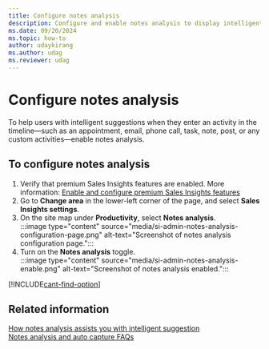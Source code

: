 ```yaml
---
title: Configure notes analysis
description: Configure and enable notes analysis to display intelligent suggestions when your users enter an activity on the timeline.
ms.date: 09/20/2024
ms.topic: how-to
author: udaykirang
ms.author: udag
ms.reviewer: udag
---
```


# Configure notes analysis

To help users with intelligent suggestions when they enter an activity in the timeline&mdash;such as an appointment, email, phone call, task, note, post, or any custom activities&mdash;enable notes analysis.

## To configure notes analysis

1. Verify that premium Sales Insights features are enabled. More information: [Enable and configure premium Sales Insights features](intro-admin-guide-sales-insights.md#enable-and-configure-premium-sales-insights-features)  
1. Go to **Change area** in the lower-left corner of the page, and select **Sales Insights settings**.  
1. On the site map under **Productivity**, select **Notes analysis**.  
    :::image type="content" source="media/si-admin-notes-analysis-configuration-page.png" alt-text="Screenshot of notes analysis configuration page.":::
1. Turn on the **Notes analysis** toggle.  
    :::image type="content" source="media/si-admin-notes-analysis-enable.png" alt-text="Screenshot of notes analysis enabled.":::

[!INCLUDE[cant-find-option](../includes/cant-find-option.md)]

## Related information

[How notes analysis assists you with intelligent suggestion](notes-analysis.md)  
[Notes analysis and auto capture FAQs](faq-notes-analysis-auto-capture.md)
